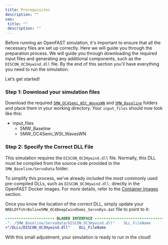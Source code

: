 ```yaml
---
title: Prerequisites
description: ""
seo:
 title: ""
 description: ""
---
```


Before running an OpenFAST simulation, it's important to ensure that all the necessary files are set up correctly. 
Here we will guide you through the preparation process. We will guide you through downloading the required input files and generating any additional components, 
such as the `DISCON_OC3Hywind.dll` file. By the end of this section you'll have everything you need to run the simulation.

Let’s get started!

### Step 1: Download your simulation files
Download the required [`5MW_OC4Semi_WSt_WavesWN`](https://github.com/OpenFAST/r-test/tree/v4.0.2/glue-codes/openfast/5MW_OC4Semi_WSt_WavesWN) and [`5MW_Baseline`](https://github.com/OpenFAST/r-test/tree/v4.0.2/glue-codes/openfast/5MW_Baseline) folders and place them in your working directory. Your `input_files` should now look like this:
- input_files
    - 5MW_Baseline
    - 5MW_OC4Semi_WSt_WavesWN

### Step 2: Specify the Correct DLL File
This simulation requires the `DISCON_OC3Hywind.dll` file. Normally, this DLL must be compiled from 
the source code provided in the `5MW_Baseline/ServoData` folder.

To simplify this process, we’ve already included the most commonly used pre-compiled DLLs, such 
as `DISCON_OC3Hywind.dll`, directly in the OpenFAST Docker images. For more details, refer to 
the [Container Images](../../versions-and-containers) section.

Once you know the location of the correct DLL, simply update your `NRELOffshrBsline5MW_OC4DeepCwindSemi_ServoDyn.dat` file to point to it:

```diff
---------------------- BLADED INTERFACE ---------------------------------------- [used only with Bladed Interface]
-"../5MW_Baseline/ServoData/DISCON_OC3Hywind.dll"    DLL_FileName
+"/DLLs/DISCON_OC3Hywind.dll"    DLL_FileName
```

With this small adjustment, your simulation is ready to run in the cloud!
